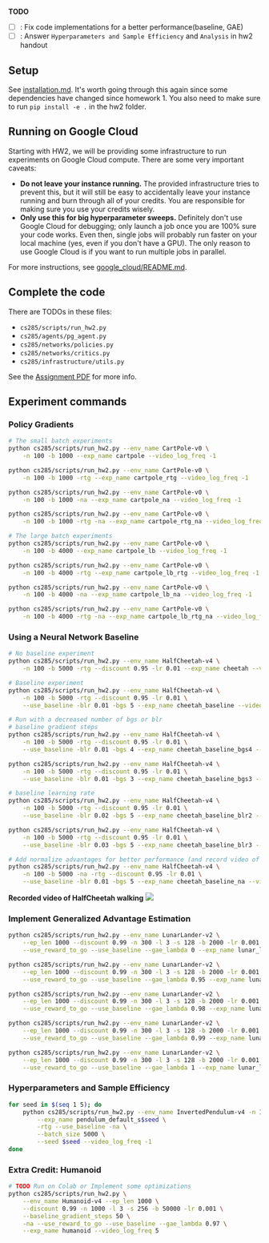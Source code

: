 **TODO**
- [ ] : Fix code implementations for a better performance(baseline, GAE)
- [ ] : Answer `Hyperparameters and Sample Efficiency` and `Analysis` in hw2 handout

## Setup

See [installation.md](installation.md). It's worth going through this again since some dependencies have changed since homework 1. You also need to make sure to run `pip install -e .` in the hw2 folder.

## Running on Google Cloud
Starting with HW2, we will be providing some infrastructure to run experiments on Google Cloud compute. There are some very important caveats:

- **Do not leave your instance running.** The provided infrastructure tries to prevent this, but it will still be easy to accidentally leave your instance running and burn through all of your credits. You are responsible for making sure you use your credits wisely.
- **Only use this for big hyperparameter sweeps.** Definitely don't use Google Cloud for debugging; only launch a job once you are 100% sure your code works. Even then, single jobs will probably run faster on your local machine (yes, even if you don't have a GPU). The only reason to use Google Cloud is if you want to run multiple jobs in parallel.

For more instructions, see [google_cloud/README.md](google_cloud/README.md).

## Complete the code

There are TODOs in these files:

- `cs285/scripts/run_hw2.py`
- `cs285/agents/pg_agent.py`
- `cs285/networks/policies.py`
- `cs285/networks/critics.py`
- `cs285/infrastructure/utils.py`

See the [Assignment PDF](https://rail.eecs.berkeley.edu/deeprlcourse/deeprlcourse/static/homeworks/hw2.pdf) for more info.

## Experiment commands

### Policy Gradients

```bash
# The small batch experiments
python cs285/scripts/run_hw2.py --env_name CartPole-v0 \
	-n 100 -b 1000 --exp_name cartpole --video_log_freq -1

python cs285/scripts/run_hw2.py --env_name CartPole-v0 \
	-n 100 -b 1000 -rtg --exp_name cartpole_rtg --video_log_freq -1

python cs285/scripts/run_hw2.py --env_name CartPole-v0 \
	-n 100 -b 1000 -na --exp_name cartpole_na --video_log_freq -1

python cs285/scripts/run_hw2.py --env_name CartPole-v0 \
	-n 100 -b 1000 -rtg -na --exp_name cartpole_rtg_na --video_log_freq -1

# The large batch experiments
python cs285/scripts/run_hw2.py --env_name CartPole-v0 \
	-n 100 -b 4000 --exp_name cartpole_lb --video_log_freq -1

python cs285/scripts/run_hw2.py --env_name CartPole-v0 \
	-n 100 -b 4000 -rtg --exp_name cartpole_lb_rtg --video_log_freq -1

python cs285/scripts/run_hw2.py --env_name CartPole-v0 \
	-n 100 -b 4000 -na --exp_name cartpole_lb_na --video_log_freq -1

python cs285/scripts/run_hw2.py --env_name CartPole-v0 \
	-n 100 -b 4000 -rtg -na --exp_name cartpole_lb_rtg_na --video_log_freq -1
```

### Using a Neural Network Baseline

```bash
# No baseline experiment
python cs285/scripts/run_hw2.py --env_name HalfCheetah-v4 \
	-n 100 -b 5000 -rtg --discount 0.95 -lr 0.01 --exp_name cheetah --video_log_freq -1

# Baseline experiment
python cs285/scripts/run_hw2.py --env_name HalfCheetah-v4 \
	-n 100 -b 5000 -rtg --discount 0.95 -lr 0.01 \
	--use_baseline -blr 0.01 -bgs 5 --exp_name cheetah_baseline --video_log_freq -1

# Run with a decreased number of bgs or blr
# baseline gradient steps
python cs285/scripts/run_hw2.py --env_name HalfCheetah-v4 \
	-n 100 -b 5000 -rtg --discount 0.95 -lr 0.01 \
	--use_baseline -blr 0.01 -bgs 4 --exp_name cheetah_baseline_bgs4 --video_log_freq -1

python cs285/scripts/run_hw2.py --env_name HalfCheetah-v4 \
	-n 100 -b 5000 -rtg --discount 0.95 -lr 0.01 \
	--use_baseline -blr 0.01 -bgs 3 --exp_name cheetah_baseline_bgs3 --video_log_freq -1

# baseline learning rate
python cs285/scripts/run_hw2.py --env_name HalfCheetah-v4 \
	-n 100 -b 5000 -rtg --discount 0.95 -lr 0.01 \
	--use_baseline -blr 0.02 -bgs 5 --exp_name cheetah_baseline_blr2 --video_log_freq -1

python cs285/scripts/run_hw2.py --env_name HalfCheetah-v4 \
	-n 100 -b 5000 -rtg --discount 0.95 -lr 0.01 \
	--use_baseline -blr 0.03 -bgs 5 --exp_name cheetah_baseline_blr3 --video_log_freq -1

# Add normalize advantages for better performance (and record video of HalfCheetah walking)
python cs285/scripts/run_hw2.py --env_name HalfCheetah-v4 \
	-n 100 -b 5000 -na -rtg --discount 0.95 -lr 0.01 \
	--use_baseline -blr 0.01 -bgs 5 --exp_name cheetah_baseline_na --video_log_freq 10
```
**Recorded video of HalfCheetah walking**
![](./docs/hw2_halfcheetah_video.gif)

### Implement Generalized Advantage Estimation

```bash
python cs285/scripts/run_hw2.py --env_name LunarLander-v2 \
	--ep_len 1000 --discount 0.99 -n 300 -l 3 -s 128 -b 2000 -lr 0.001 \
	--use_reward_to_go --use_baseline --gae_lambda 0 --exp_name lunar_lander_lambda0 --video_log_freq -1

python cs285/scripts/run_hw2.py --env_name LunarLander-v2 \
	--ep_len 1000 --discount 0.99 -n 300 -l 3 -s 128 -b 2000 -lr 0.001 \
	--use_reward_to_go --use_baseline --gae_lambda 0.95 --exp_name lunar_lander_lambda0.95 --video_log_freq -1

python cs285/scripts/run_hw2.py --env_name LunarLander-v2 \
	--ep_len 1000 --discount 0.99 -n 300 -l 3 -s 128 -b 2000 -lr 0.001 \
	--use_reward_to_go --use_baseline --gae_lambda 0.98 --exp_name lunar_lander_lambda0.98 --video_log_freq -1

python cs285/scripts/run_hw2.py --env_name LunarLander-v2 \
	--ep_len 1000 --discount 0.99 -n 300 -l 3 -s 128 -b 2000 -lr 0.001 \
	--use_reward_to_go --use_baseline --gae_lambda 0.99 --exp_name lunar_lander_lambda0.99 --video_log_freq -1

python cs285/scripts/run_hw2.py --env_name LunarLander-v2 \
	--ep_len 1000 --discount 0.99 -n 300 -l 3 -s 128 -b 2000 -lr 0.001 \
	--use_reward_to_go --use_baseline --gae_lambda 1 --exp_name lunar_lander_lambda1 --video_log_freq -1
```

### Hyperparameters and Sample Efficiency

```bash
for seed in $(seq 1 5); do
	python cs285/scripts/run_hw2.py --env_name InvertedPendulum-v4 -n 100 \
		--exp_name pendulum_default_s$seed \
		-rtg --use_baseline -na \
		--batch_size 5000 \
		--seed $seed --video_log_freq -1
done
```

### Extra Credit: Humanoid

```bash
# TODO Run on Colab or Implement some optimizations
python cs285/scripts/run_hw2.py \
	--env_name Humanoid-v4 --ep_len 1000 \
	--discount 0.99 -n 1000 -l 3 -s 256 -b 50000 -lr 0.001 \
	--baseline_gradient_steps 50 \
	-na --use_reward_to_go --use_baseline --gae_lambda 0.97 \
	--exp_name humanoid --video_log_freq 5
```
